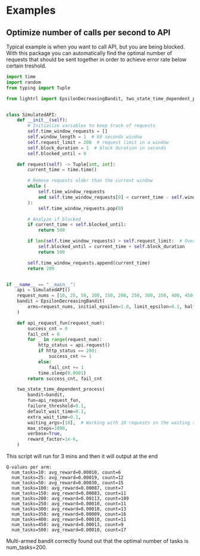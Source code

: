 # Examples

## Optimize number of calls per second to API
Typical example is when you want to call API, but you are being blocked. With this package you can automatically find the optimal number of requests that should be sent together in order to achieve error rate below certain treshold.
```python
import time
import random
from typing import Tuple

from lightrl import EpsilonDecreasingBandit, two_state_time_dependent_process


class SimulatedAPI:
    def __init__(self):
        # Initialize variables to keep track of requests
        self.time_window_requests = []
        self.window_length = 1  # 60 seconds window
        self.request_limit = 200  # request limit in a window
        self.block_duration = 1  # block duration in seconds
        self.blocked_until = 0

    def request(self) -> Tuple[int, int]:
        current_time = time.time()

        # Remove requests older than the current window
        while (
            self.time_window_requests
            and self.time_window_requests[0] < current_time - self.window_length
        ):
            self.time_window_requests.pop(0)

        # Analyze if blocked
        if current_time < self.blocked_until:
            return 500

        if len(self.time_window_requests) > self.request_limit:  # Over the limit
            self.blocked_until = current_time + self.block_duration
            return 500

        self.time_window_requests.append(current_time)
        return 200


if __name__ == "__main__":
    api = SimulatedAPI()
    request_nums = [10, 25, 50, 100, 150, 200, 250, 300, 350, 400, 450, 500]
    bandit = EpsilonDecreasingBandit(
        arms=request_nums, initial_epsilon=1.0, limit_epsilon=0.1, half_decay_steps=100
    )

    def api_request_fun(request_num):
        success_cnt = 0
        fail_cnt = 0
        for _ in range(request_num):
            http_status = api.request()
            if http_status == 200:
                success_cnt += 1
            else:
                fail_cnt += 1
            time.sleep(0.0001)
        return success_cnt, fail_cnt

    two_state_time_dependent_process(
        bandit=bandit,
        fun=api_request_fun,
        failure_threshold=0.1,
        default_wait_time=0.1,
        extra_wait_time=0.1,
        waiting_args=[10],  # Working with 10 requests in the waiting state
        max_steps=1000,
        verbose=True,
        reward_factor=1e-6,
    )
```

This script will run for 3 mins and then it will output at the end
```
Q-values per arm:
  num_tasks=10: avg_reward=0.00010, count=6
  num_tasks=25: avg_reward=0.00019, count=12
  num_tasks=50: avg_reward=0.00030, count=15
  num_tasks=100: avg_reward=0.00087, count=7
  num_tasks=150: avg_reward=0.00083, count=11
  num_tasks=200: avg_reward=0.00113, count=109
  num_tasks=250: avg_reward=0.00010, count=11
  num_tasks=300: avg_reward=0.00010, count=13
  num_tasks=350: avg_reward=0.00009, count=16
  num_tasks=400: avg_reward=0.00010, count=11
  num_tasks=450: avg_reward=0.00013, count=9
  num_tasks=500: avg_reward=0.00010, count=17
```
Multi-armed bandit correctly found out that the optimal number of tasks is num_tasks=200.